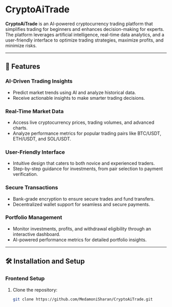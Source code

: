 # CryptoAiTrade

**CryptoAiTrade** is an AI-powered cryptocurrency trading platform that simplifies trading for beginners and enhances decision-making for experts. The platform leverages artificial intelligence, real-time data analytics, and a user-friendly interface to optimize trading strategies, maximize profits, and minimize risks.

---

## 🚀 Features

### **AI-Driven Trading Insights**
- Predict market trends using AI and analyze historical data.
- Receive actionable insights to make smarter trading decisions.

### **Real-Time Market Data**
- Access live cryptocurrency prices, trading volumes, and advanced charts.
- Analyze performance metrics for popular trading pairs like BTC/USDT, ETH/USDT, and SOL/USDT.

### **User-Friendly Interface**
- Intuitive design that caters to both novice and experienced traders.
- Step-by-step guidance for investments, from pair selection to payment verification.

### **Secure Transactions**
- Bank-grade encryption to ensure secure trades and fund transfers.
- Decentralized wallet support for seamless and secure payments.

### **Portfolio Management**
- Monitor investments, profits, and withdrawal eligibility through an interactive dashboard.
- AI-powered performance metrics for detailed portfolio insights.

---

## 🛠️ Installation and Setup

### **Frontend Setup**
1. Clone the repository:
   ```bash
   git clone https://github.com/MedamoniSharan/CryptoAiTrade.git

